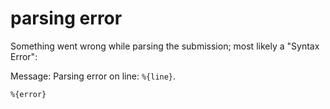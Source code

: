 # parsing error

[comment]: # (requires 2 params:)
[comment]: # (- line: line of the error)
[comment]: # (- error: the error encountered)

Something went wrong while parsing the submission; most likely a "Syntax Error":

Message: Parsing error on line: `%{line}`.

```text
%{error}
```
